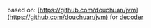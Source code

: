 based on: [https://github.com/douchuan/jvm](https://github.com/douchuan/jvm) for [decoder](https://github.com/phodal/decoder)
